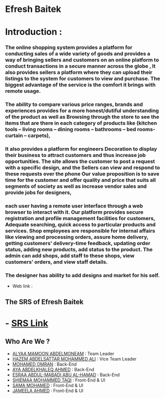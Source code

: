 # Efresh Baitek

# Introduction :
### The online shopping system provides a platform for conducting sales of a wide variety of goods and provides a way of bringing sellers and customers on an online platform to conduct transactions in a secure manner across the globe , It also provides sellers a platform where they can upload their listings to the system for customers to view and purchase. The biggest advantage of the service is the comfort it brings with remote usage. 

### The ability to compare various price ranges, brands and experiences provides for a more honest/dutiful understanding of the product as well as Browsing through the store to see the items that are there in each category of products like (kitchen tools – living rooms – dining rooms – bathrooms – bed rooms- curtain – carpets), 

### It also provides a platform for engineers Decoration to display their business to attract customers and thus increase job opportunities. The site allows the customer to post a request with a specific design, and the Sellers can view and respond to these requests over the phone Our value proposition is to save time for the customer and offer quality and price that suits all segments of society as well as increase vendor sales and provide jobs for designers, 

### each user having a remote user interface through a web browser to interact with it. Our platform provides secure registration and profile management facilities for customers, Adequate searching, quick access to particular products and services. Shop employees are responsible for internal affairs like viewing and processing orders, assure home delivery, getting customers' delivery-time feedback, updating order status, adding new products, add status to the product. The admin can add shops, add staff to these shops, view customers’ orders, and view staff details. 

### The designer has ability to add designs and market for his self.



* Web link :

## The SRS of Efresh Baitek
# - [SRS Link](https://github.com/MohamedOmran890/EfrashBatiek/blob/master/Efresh%20Beitak%20SRS.pdf)

## Who Are We ?

- [ALYAA MAMOON ABDELMONEAM](https://github.com/alyaa999) : Team Leader
- [HAZEM ABDELSATTAR MOHAMMED ALI](https://github.com/Hazem-404) : Vice Team Leader
- [MOHAMED OMRAN](https://github.com/MohamedOmran890) : Back-End
- [AYA ABDELKHALEQ AHMED](https://github.com/AyaAbdelkhalk) : Back-End
- [ESRAA ABDUL-MABADI ABU AL-HAMAD](https://github.com/esraa-netizen) : Back-End
- [SHIEMAA MOHAMMED TAQI](https://github.com/shimaamhmd) : Front-End & UI
- [SAMA MOHAMED](https://github.com/Samaamhmd) : Front-End & UI
- [JAMEELA AHMED](https://github.com/Jameeelaahmed) : Front-End & UI




